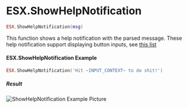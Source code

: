 # ESX.ShowHelpNotification

```lua
ESX.ShowHelpNotification(msg)
```

This function shows a help notification with the parsed message. These help notification support displaying button inputs, see [this list](https://pastebin.com/HPg8pYwi)

#### ESX.ShowHelpNotification Example

```lua
ESX.ShowHelpNotification('Hit ~INPUT_CONTEXT~ to do shit!')
```

##### Result
![ShowHelpNotification Example Picture](http://imgbin.org/images/26209.jpg)
